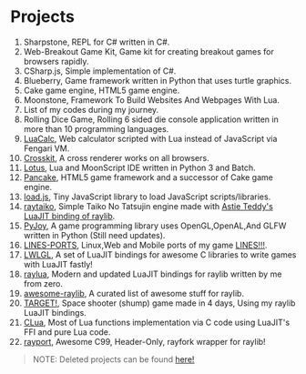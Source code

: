 # Projects

1. Sharpstone, REPL for C# written in C#.
2. Web-Breakout Game Kit, Game kit for creating breakout games for browsers rapidly.
3. CSharp.js, Simple implementation of C#.
4. Blueberry, Game framework written in Python that uses turtle graphics.
5. Cake game engine, HTML5 game engine.
6. Moonstone, Framework To Build Websites And Webpages With Lua.
7. List of my codes during my journey.
8. Rolling Dice Game, Rolling 6 sided die console application written in more than 10 programming languages.
9. [LuaCalc](https://github.com/Rabios/LuaCalc), Web calculator scripted with Lua instead of JavaScript via Fengari VM.
10. [Crosskit](https://github.com/Rabios/Crosskit), A cross renderer works on all browsers.
11. [Lotus](https://github.com/Rabios/Lotus), Lua and MoonScript IDE written in Python 3 and Batch.
12. [Pancake](https://github.com/Rabios/Pancake), HTML5 game framework and a successor of Cake game engine.
13. [load.js](https://github.com/Rabios/load.js), Tiny JavaScript library to load JavaScript scripts/libraries.
14. [raytaiko](https://github.com/Rabios/raytaiko), Simple Taiko No Tatsujin engine made with [Astie Teddy's LuaJIT binding of raylib](https://github.com/TSnake41/raylib-lua).
15. [PyJoy](https://github.com/Rabios/PyJoy), A game programming library uses OpenGL,OpenAL,And GLFW written in Python (Still need updates).
16. [LINES-PORTS](https://github.com/Rabios/LINES-PORTS), Linux,Web and Mobile ports of my game [LINES!!!](https://github.com/Rabios/LINES).
17. [LWLGL](https://github.com/Rabios/LWLGL), A set of LuaJIT bindings for awesome C libraries to write games with LuaJIT fastly! 
18. [raylua](https://github.com/Rabios/raylua), Modern and updated LuaJIT bindings for raylib written by me from zero.
19. [awesome-raylib](https://github.com/Rabios/awesome-raylib), A curated list of awesome stuff for raylib.
20. [TARGET!](https://github.com/Rabios/TARGET), Space shooter (shump) game made in 4 days, Using my raylib LuaJIT bindings.
21. [CLua](https://github.com/Rabios/CLua), Most of Lua functions implementation via C code using LuaJIT's FFI and pure Lua code.
22. [rayport](https://github.com/Rabios/rayport), Awesome C99, Header-Only, rayfork wrapper for raylib!

> NOTE: Deleted projects can be found [here!](https://github.com/steria773-archive)
